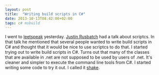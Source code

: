 ```yaml
---
layout: post
title:  "Writing build scripts in C#"
date: 2013-10-13T08:42:00+02:00
tags: c# msbuild
---
```


I went to [leetspeak](http://leetspeak.se/) yesterday. [Justin Rusbatch](https://github.com/jrusbatch) had a talk about scriptcs. In that talk he mentioned that several people wanted to write build scripts in C# and thought that it would be nice to use scriptcs to do that. I started trying out to write build scripts in C#. Turns out that many of the classes that are available in .net are not supposed to be used by users of .net. It's cleaner and simpler to execute the command line tools from C#. I started writing some code to try it out. I called it [shake](https://github.com/wallymathieu/shake).
